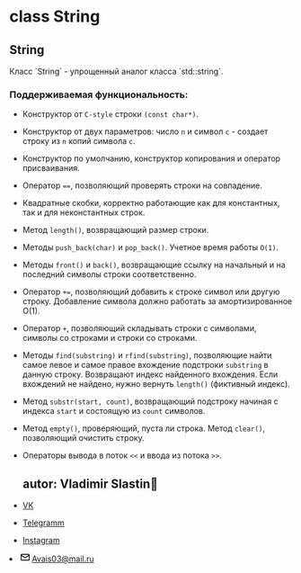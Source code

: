 # class String

<h2>String</h2>
Класс `String` -  упрощенный аналог класса `std::string`. 
<h3>Поддерживаемая функциональность:</h3>


+ Конструктор от `C-style` строки `(const char*)`.
+ Конструктор от двух параметров: число `n` и символ `c` - создает строку из `n` копий символа `c`.
+ Конструктор по умолчанию, конструктор копирования и оператор присваивания.
+ Оператор `==`, позволяющий проверять строки на совпадение.
+ Квадратные скобки, корректно работающие как для константных, так и для неконстантных строк.
+ Метод `length()`, возвращающий размер строки.
+ Методы `push_back(char)` и `pop_back()`. Учетное время работы `O(1)`.
+ Методы `front()` и `back()`, возвращающие ссылку на начальный и на последний символы строки соответственно.
+ Оператор `+=`, позволяющий добавить к строке символ или другую строку. Добавление символа должно работать за амортизированное O(1).
+ Оператор `+`, позволяющий складывать строки с символами, символы со строками и строки со строками.
+ Методы `find(substring)` и `rfind(substring)`, позволяющие найти самое левое и самое правое вхождение подстроки `substring` в данную строку. Возвращают индекс найденного вхождения. Если вхождений не найдено, нужно вернуть `length()` (фиктивный индекс).
+ Метод `substr(start, count)`, возвращающий подстроку начиная с индекса `start` и состоящую из `count` символов.
+ Метод `empty()`, проверяющий, пуста ли строка. Метод `clear()`, позволяющий очистить строку.
+ Операторы вывода в поток `<<` и ввода из потока `>>`.


  <h2>autor: Vladimir Slastin🤙</h2>

+ [VK](https://vk.com/vovchik1902)
+ [Telegramm](https://www.t.me/SlastinVA)
+ [Instagram](https://www.instagram.com/dreaminngman)
<li itemprop="email" aria-label="Email: Avais03@mail.ru" class="vcard-detail pt-1 css-truncate css-truncate-target "><svg class="octicon octicon-mail" viewBox="0 0 16 16" version="1.1" width="16" height="16" aria-hidden="true"><path fill-rule="evenodd" d="M1.75 2A1.75 1.75 0 000 3.75v.736a.75.75 0 000 .027v7.737C0 13.216.784 14 1.75 14h12.5A1.75 1.75 0 0016 12.25v-8.5A1.75 1.75 0 0014.25 2H1.75zM14.5 4.07v-.32a.25.25 0 00-.25-.25H1.75a.25.25 0 00-.25.25v.32L8 7.88l6.5-3.81zm-13 1.74v6.441c0 .138.112.25.25.25h12.5a.25.25 0 00.25-.25V5.809L8.38 9.397a.75.75 0 01-.76 0L1.5 5.809z"></path></svg>
          <a class="u-email Link--primary " href="mailto:Avais03@mail.ru">Avais03@mail.ru</a>
</li>
